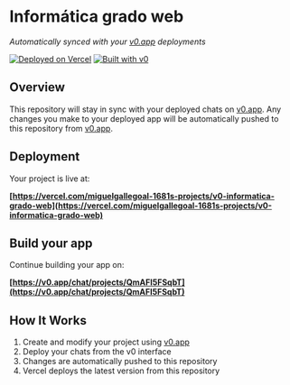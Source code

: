 # Informática grado web

*Automatically synced with your [v0.app](https://v0.app) deployments*

[![Deployed on Vercel](https://img.shields.io/badge/Deployed%20on-Vercel-black?style=for-the-badge&logo=vercel)](https://vercel.com/miguelgallegoal-1681s-projects/v0-informatica-grado-web)
[![Built with v0](https://img.shields.io/badge/Built%20with-v0.app-black?style=for-the-badge)](https://v0.app/chat/projects/QmAFI5FSqbT)

## Overview

This repository will stay in sync with your deployed chats on [v0.app](https://v0.app).
Any changes you make to your deployed app will be automatically pushed to this repository from [v0.app](https://v0.app).

## Deployment

Your project is live at:

**[https://vercel.com/miguelgallegoal-1681s-projects/v0-informatica-grado-web](https://vercel.com/miguelgallegoal-1681s-projects/v0-informatica-grado-web)**

## Build your app

Continue building your app on:

**[https://v0.app/chat/projects/QmAFI5FSqbT](https://v0.app/chat/projects/QmAFI5FSqbT)**

## How It Works

1. Create and modify your project using [v0.app](https://v0.app)
2. Deploy your chats from the v0 interface
3. Changes are automatically pushed to this repository
4. Vercel deploys the latest version from this repository
